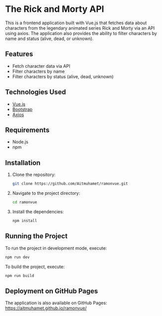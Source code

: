 # The Rick and Morty API

This is a frontend application built with Vue.js that fetches data about characters from the legendary animated series Rick and Morty via an API using axios. The application also provides the ability to filter characters by name and status (alive, dead, or unknown).

## Features

- Fetch character data via API
- Filter characters by name
- Filter characters by status (alive, dead, unknown)

## Technologies Used

- [Vue.js](https://vuejs.org/)
- [Bootstrap](https://getbootstrap.com/)
- [Axios](https://axios-http.com/)

## Requirements

- Node.js
- npm

## Installation

1. Clone the repository:
    ```sh
    git clone https://github.com/Aitmuhamet/ramonvue.git
    ```
2. Navigate to the project directory:
    ```sh
    cd ramonvue
    ```
3. Install the dependencies:
    ```sh
    npm install
    ```

## Running the Project

To run the project in development mode, execute:
```sh
npm run dev
```
To build the project, execute:
```sh
npm run build
```

## Deployment on GitHub Pages
The application is also available on GitHub Pages:
https://aitmuhamet.github.io/ramonvue/
